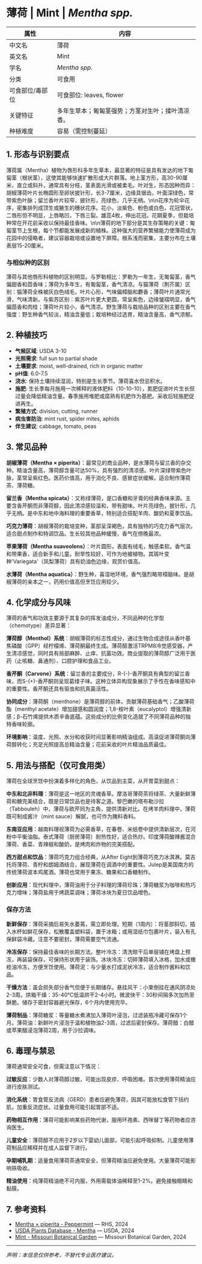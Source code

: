 # 薄荷 | Mint | *Mentha spp.*

| 属性 | 内容 |
|------|------|
| 中文名 | 薄荷 |
| 英文名 | Mint |
| 学名 | *Mentha spp.* |
| 分类 | 可食用 |
| 可食部位/毒部位 | 可食部位: leaves, flower |
| 关键特征 | 多年生草本；匍匐茎强势；方茎对生叶；揉叶清凉香。 |
| 种植难度 | 容易（需控制蔓延） |

## 1. 形态与识别要点

薄荷属（Mentha）植物为唇形科多年生草本，最显著的特征是具有发达的地下匍匐茎（根状茎），这使其能够快速扩散形成大片群落。地上茎方形，高30-90厘米，直立或斜升，通常具有分枝，茎表面光滑或被柔毛。叶对生，形态因种而异：胡椒薄荷叶片长椭圆形至卵状披针形，长3-7厘米，边缘具锯齿，叶面深绿色，常带紫色叶脉；留兰香叶片较窄，披针形，亮绿色，几乎无柄。\n\n花序为轮伞花序，密集排列成顶生或腋生的穗状花序。花小，淡紫色、粉色或白色，花冠管状，二唇形但不明显，上唇略凹，下唇三裂。雄蕊4枚，伸出花冠。花期夏季，但栽培种常在开花前采收以保持最佳香味。\n\n薄荷的地下部分是其生存策略的关键：匍匐茎节上生根，每个节都能发展成新的植株。这种强大的营养繁殖能力使薄荷成为花园中的侵略者，建议容器栽培或设置地下屏障。根系浅而密集，主要分布在土壤表层15-20厘米。

### 与相似种的区别

薄荷与其他唇形科植物的区别明显。与罗勒相比：罗勒为一年生，无匍匐茎，香气偏甜香和茴香味；薄荷为多年生，有匍匐茎，香气清凉。与猫薄荷（荆芥属）区别：猫薄荷全株被灰白色绒毛，叶片心形，气味偏樟脑和麝香；薄荷叶片通常光滑，气味清新。与紫苏区别：紫苏叶片更大更圆，常呈紫色，边缘皱褶明显，香气偏茴香和肉桂；薄荷叶片较小，香气清凉。野生薄荷与栽培品种的区别主要在香气强度：野生种香气较淡，精油含量低；栽培种经过选育，精油含量高，香气浓郁。

## 2. 种植技巧

- **气候区域**: USDA 3-10
- **光照需求**: full sun to partial shade
- **土壤要求**: moist, well-drained, rich in organic matter
- **pH值**: 6.0-7.5
- **浇水**: 保持土壤持续湿润，特别是生长季节。薄荷喜水但忌积水。
- **施肥**: 生长季每月施用一次稀释的液体肥料（10-10-10），氮肥促进叶片生长但过量会降低精油含量。春季施用堆肥或腐熟有机肥作为基肥。采收后轻施肥促进再生。
- **繁殖方式**: division, cutting, runner
- **病虫害防治**: mint rust, spider mites, aphids
- **伴生建议**: cabbage, tomato, peas

## 3. 常见品种

**胡椒薄荷（Mentha × piperita）**：最常见的商业品种，是水薄荷与留兰香的杂交种。精油含量高，薄荷醇含量可达50%，具有强烈的清凉感。叶片深绿带紫色叶脉，茎常呈紫红色。医药价值高，用于消化不良、感冒症状缓解。适合制作薄荷茶、薄荷糖。

**留兰香（Mentha spicata）**：又称绿薄荷，是口香糖和牙膏的经典香味来源。主要含香芹酮而非薄荷醇，因此清凉感较温和，带有甜味。叶片亮绿色，披针形，几乎无柄。是中东和地中海料理的重要香草，特别适合搭配羊肉、酸奶和夏季饮品。

**巧克力薄荷**：胡椒薄荷的栽培变种，茎部呈深褐色，具有独特的巧克力香气层次。适合甜点制作和特调饮品。生长较其他品种缓慢，香气在傍晚最浓。

**苹果薄荷（Mentha suaveolens）**：叶片圆形，表面有绒毛，触感柔软。香气温和带果香，适合新手和儿童。耐旱性较好，可作为地被植物。其斑叶变种'Variegata'（凤梨薄荷）具有奶油色边缘，观赏价值高。

**水薄荷（Mentha aquatica）**：野生种，喜湿地环境，香气强烈略带樟脑味。是胡椒薄荷的亲本之一，药用价值高但烹饪应用较少。

## 4. 化学成分与风味

薄荷的香气和功效主要源于其复杂的挥发油成分，不同品种的化学型（chemotype）差异显著：

**薄荷醇（Menthol）系统**：胡椒薄荷的标志性成分，通过生物合成途径从香叶基焦磷酸（GPP）经柠檬烯、薄荷酮最终生成。薄荷醇激活TRPM8冷觉感受器，产生清凉感觉，同时具有局部麻醉、止痒、抗菌功效。商业提取的薄荷醇广泛用于医药（止咳糖、鼻通剂）、口腔护理和食品工业。

**香芹酮（Carvone）系统**：留兰香的主要成分，R-(-)-香芹酮具有典型的留兰香味，而S-(+)-香芹酮则呈现葛缕子味。这种立体异构现象展示了手性在香味感知中的重要性。香芹酮还具有驱虫和抗真菌活性。

**协同成分**：薄荷酮（menthone）是薄荷醇的前体，贡献薄荷基础香气；乙酸薄荷酯（menthyl acetate）增加甜感和圆润度；1,8-桉叶素（eucalyptol）增强清新感；β-石竹烯提供木质辛香底蕴。这些成分的比例变化造就了不同薄荷品种的独特香味轮廓。

**环境影响**：温度、光照、水分和收获时间显著影响精油组成。高温促进薄荷酮向薄荷醇转化；充足光照提高总精油含量；花前采收的叶片精油品质最佳。

## 5. 用法与搭配（仅可食用类）

薄荷在全球烹饪中扮演着多样化的角色，从饮品到主菜，从开胃菜到甜点：

**中东和北非料理**：薄荷是这一地区的灵魂香草。摩洛哥薄荷茶将绿茶、大量新鲜薄荷和糖完美结合，既是日常饮品也是待客之道。黎巴嫩的塔布勒沙拉（Tabbouleh）中，薄荷与欧芹同为主角，提供清新对比。在烤羊肉料理中，薄荷既可制成酱汁（mint sauce）解腻，也可作为腌料香料。

**东南亚应用**：越南料理视薄荷为必需香草，在春卷、米纸卷中提供清新层次，在河粉中平衡油脂。泰式薄荷（厨房薄荷）耐热性好，适合热炒。印度薄荷酸辣酱混合薄荷、香菜、青辣椒和酸奶，是烤肉和炸物的完美搭配。

**西方甜点和饮品**：薄荷巧克力组合经典，从After Eight到薄荷巧克力冰淇淋。莫吉托将薄荷、青柠和朗姆酒结合，展现薄荷在调酒中的重要性。Julep是美国南方的传统薄荷波本鸡尾酒。薄荷也常用于果冻、糖果和口香糖制作。

**创新应用**：现代料理中，薄荷油用于分子料理的薄荷珍珠；薄荷糖浆为咖啡和热巧克力增味；薄荷盐用于烤蔬菜调味；薄荷冰块为夏日饮品增色。

### 保存方法

**新鲜保存**：薄荷采摘后易失水萎蔫，需立即处理。短期（1周内）：将茎部斜切，插入水杯如鲜花保存，松散覆盖塑料袋，置于冰箱；或用湿纸巾包裹叶片，装入有孔保鲜袋冷藏。注意不要密封，薄荷需要空气流通。

**冷冻保存**：保持最佳香味的长期方法。整叶冷冻：清洗晾干后单层铺在烤盘上预冻，再装袋保存，可保持形状用于装饰。冰块冷冻：切碎薄荷填入冰格，加水或橄榄油冷冻，方便烹饪使用。薄荷泥：与少量水打成泥状冷冻，适合制作酱料和饮品。

**干燥方法**：虽会损失部分香气但便于长期储存。悬挂风干：小束倒挂在通风阴凉处2-3周。烘箱干燥：35-40°C低温烘干2-4小时。微波快干：30秒间隔多次加热至酥脆。储存于密封容器避光保存，6个月内使用完毕。

**薄荷制品**：薄荷糖浆：等量糖水煮沸加入薄荷叶浸泡，过滤装瓶冷藏可保存1个月。薄荷油：新鲜叶片浸泡于温和植物油2-3周，过滤后密封保存。薄荷醋：白醋或苹果醋浸泡薄荷2周，用于沙拉调味。

## 6. 毒理与禁忌

薄荷通常安全可食，但需注意以下情况：

**过敏反应**：少数人对薄荷醇过敏，可能出现皮疹、呼吸困难。首次使用薄荷精油应进行皮肤测试。

**消化系统**：胃食管反流病（GERD）患者应避免薄荷，因其可能放松食管下括约肌，加重反流症状。过量食用可能引起胃部不适。

**药物相互作用**：薄荷可能影响某些药物代谢，服用环孢素、西咪替丁等药物者应咨询医生。

**儿童安全**：薄荷醇不应用于2岁以下婴幼儿面部，可能引起呼吸抑制。儿童使用薄荷制品应稀释并在成人监督下进行。

**孕期哺乳期**：适量食用薄荷茶通常安全，但薄荷精油应避免使用。大量薄荷可能影响铁吸收。

**精油使用**：纯薄荷精油绝不可内服，外用需载体油稀释至1-2%。避免接触眼睛和黏膜。

## 7. 参考资料

- [Mentha × piperita - Peppermint](https://www.rhs.org.uk/plants/11090/mentha-x-piperita/details) — RHS, 2024
- [USDA Plants Database - Mentha](https://plants.usda.gov/home/plantProfile?symbol=MENTHA) — USDA, 2024
- [Mint - Missouri Botanical Garden](https://www.missouribotanicalgarden.org/PlantFinder/PlantFinderDetails.aspx?taxonid=281961) — Missouri Botanical Garden, 2024

---
*声明：本信息仅供参考，不替代专业医疗建议。*